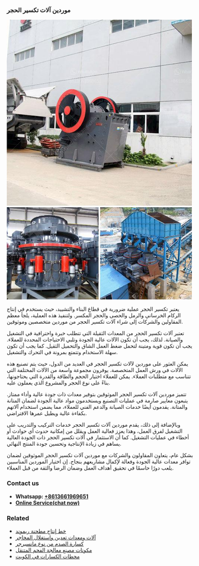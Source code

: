 <h3>موردين آلات تكسير الحجر</h3><img src='1701854362.jpg' alt=''><p>يعتبر تكسير الحجر عملية ضرورية في قطاع البناء والتشييد، حيث يستخدم في إنتاج الركام الخرساني والرمل والحصى والحجر المكسر. ولتنفيذ هذه العملية، يلجأ معظم المقاولين والشركات إلى شراء آلات تكسير الحجر من موردين متخصصين وموثوقين.</p><p>تعتبر آلات تكسير الحجر من المعدات الثقيلة التي تتطلب خبرة واحترافية في التشغيل والصيانة. لذلك، يجب أن تكون الآلات عالية الجودة وتلبي الاحتياجات المحددة للعملاء. يجب أن تكون قوية ومتينة لتحمل ضغط العمل الشاق والتحميل الثقيل. كما يجب أن تكون سهلة الاستخدام وتتمتع بمرونة في التحرك والتشغيل.</p><p>يمكن العثور على موردين لآلات تكسير الحجر في العديد من الدول، حيث يتم تصنيع هذه الآلات في ورش العمل المتخصصة. يوفرون مجموعة واسعة من الآلات المختلفة التي تتناسب مع متطلبات العملاء. يمكن للعملاء اختيار الحجم والطاقة والقدرة التي يحتاجونها، بناءً على نوع الحجر والمشروع الذي يعملون عليه.</p><p>تتميز موردين آلات تكسير الحجر الموثوقين بتوفير معدات ذات جودة عالية وأداء ممتاز. يتبعون معايير صارمة في عمليات التصنيع ويستخدمون مواد عالية الجودة لضمان المتانة والمتانة. يقدمون أيضًا خدمات الصيانة والدعم الفني للعملاء، مما يضمن استخدام آلاتهم بكفاءة عالية ويطيل عمرها الافتراضي.</p><p>وبالإضافة إلى ذلك، يقدم موردين آلات تكسير الحجر خدمات التركيب والتدريب على التشغيل لفرق العمل، وهذا يعزز فعالية العمل ويقلل من إمكانية حدوث أي حوادث أو أخطاء في عمليات التشغيل. كما أن الاستثمار في آلات تكسير الحجر ذات الجودة العالية يساهم في زيادة الإنتاجية وتحسين جودة المنتج النهائي.</p><p>بشكل عام، يتعاون المقاولون والشركات مع موردين آلات تكسير الحجر الموثوقين لضمان توافر معدات عالية الجودة وفعالة لإكمال مشاريعهم بنجاح. إن اختيار الموردين المناسبين يلعب دورًا حاسمًا في تحقيق أهداف العمل وضمان الرضا والثقة من قبل العملاء.</p><h3>Contact us</h3><ul><li><strong>Whatsapp:&nbsp;<a href="https://wa.me/8613661969651">+8613661969651</a></strong></li><li><a href="https://swt.shibang-china.com/?git&amp;zhl&amp;موردين آلات تكسير الحجر"><strong>Online Service(chat now)</strong></a></li></ul><h3>Related</h3><ul><li><a href='خط إنتاج مطحنة ريموند.md'>خط إنتاج مطحنة ريموند</a></li><li><a href='آلات ومعدات تعدين واستغلال المحاجر.md'>آلات ومعدات تعدين واستغلال المحاجر</a></li><li><a href='كسارة الصدم من نوع مانسبرجر.md'>كسارة الصدم من نوع مانسبرجر</a></li><li><a href='مكونات مصنع معالجة الفحم المتنقل.md'>مكونات مصنع معالجة الفحم المتنقل</a></li><li><a href='محطات الكسارات في الكويت.md'>محطات الكسارات في الكويت</a></li></ul>